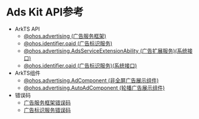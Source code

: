 # Ads Kit API参考 

- ArkTS API
    - [@ohos.advertising (广告服务框架)](js-apis-advertising.md)
    - [@ohos.identifier.oaid (广告标识服务)](js-apis-oaid.md)
    - [@ohos.advertising.AdsServiceExtensionAbility (广告扩展服务)(系统接口)](js-apis-adsserviceextensionability.md)
    - [@ohos.identifier.oaid (广告标识服务)(系统接口)](js-apis-oaid-sys.md)
- ArkTS组件
    - [@ohos.advertising.AdComponent (非全屏广告展示组件)](js-apis-adcomponent.md)
    - [@ohos.advertising.AutoAdComponent (轮播广告展示组件)](js-apis-autoadcomponent.md)
- 错误码
    - [广告服务框架错误码](errorcode-ads.md)
    - [广告标识服务错误码](errorcode-oaid.md)

